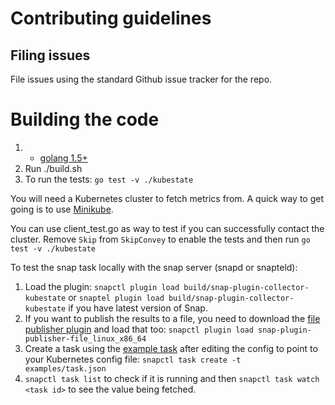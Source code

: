 # Contributing guidelines

## Filing issues

File issues using the standard Github issue tracker for the repo.

# Building the code

1. * [golang 1.5+](https://golang.org/dl/)
2. Run ./build.sh
3. To run the tests: `go test -v ./kubestate`

You will need a Kubernetes cluster to fetch metrics from. A quick way to get going is to use [Minikube](https://github.com/kubernetes/minikube).

You can use client_test.go as way to test if you can successfully contact the cluster. Remove `Skip` from `SkipConvey` to enable the tests and then run `go test -v ./kubestate`

To test the snap task locally with the snap server (snapd or snapteld):

1. Load the plugin:
  `snapctl plugin load build/snap-plugin-collector-kubestate` or `snaptel plugin load build/snap-plugin-collector-kubestate` if you have latest version of Snap.
2. If you want to publish the results to a file, you need to download the [file publisher plugin](https://s3-us-west-2.amazonaws.com/snap.ci.snap-telemetry.io/plugins/snap-plugin-publisher-file/latest/linux/x86_64/snap-plugin-publisher-file) and load that too:
  `snapctl plugin load snap-plugin-publisher-file_linux_x86_64`
2. Create a task using the [example task](examples/task.json) after editing the config to point to your Kubernetes config file:
  `snapctl task create -t examples/task.json`
3. `snapctl task list` to check if it is running and then `snapctl task watch <task id>` to see the value being fetched.